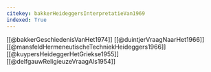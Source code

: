 ```yaml
---
citekey: bakkerHeideggersInterpretatieVan1969
indexed: True
---
```

[[@bakkerGeschiedenisVanHet1974]]
[[@duintjerVraagNaarHet1966]]
[[@mansfeldHermeneutischeTechniekHeideggers1966]]
[[@kuypersHeideggerHetGriekse1955]]
[[@delfgauwReligieuzeVraagAls1954]]
